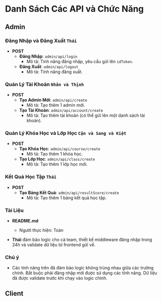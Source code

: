 
# Danh Sách Các API và Chức Năng

## Admin

### Đăng Nhập và Đăng Xuất `Thái`
- **POST** 
  - **Đăng Nhập**: `admin/api/login`  
    - Mô tả: Tính năng đăng nhập, yêu cầu gửi lên `idToken`.
  - **Đăng Xuất**: `admin/api/logout`  
    - Mô tả: Tính năng đăng xuất.

### Quản Lý Tài Khoản `Nhân và Thịnh`
- **POST**
  - **Tạo Admin Mới**: `admin/api/create`  
    - Mô tả: Tạo thêm 1 admin mới.
  - **Tạo Tài Khoản**: `admin/api/account/create`  
    - Mô tả: Tạo thêm tài khoản (có thể gửi lên một danh sách tài khoản).

### Quản Lý Khóa Học và Lớp Học `Cận và Sang và Kiệt`
- **POST**
  - **Tạo Khóa Học**: `admin/api/course/create`  
    - Mô tả: Tạo thêm 1 khóa học.
  - **Tạo Lớp Học**: `admin/api/class/create`  
    - Mô tả: Tạo thêm 1 lớp học mới.

### Kết Quả Học Tập `Thái`
- **POST**
  - **Tạo Bảng Kết Quả**: `admin/api/resultScore/create`  
    - Mô tả: Tạo thêm 1 bảng kết quả học tập.

### Tài Liệu
- **README.md**  
  - Người thực hiện: Toàn

- **Thái** đảm bảo logic cho cả team, thiết kế middleware đăng nhập trong 24h và validate dữ liệu từ frontend gửi về.

### Chú ý
- Các tính năng trên đã đảm bảo logic không trùng nhau giữa các trường chính. Bắt buộc phải đăng nhập mới được sử dụng các tính năng. Dữ liệu đã được validate trước khi chạy vào logic chính.

## Client